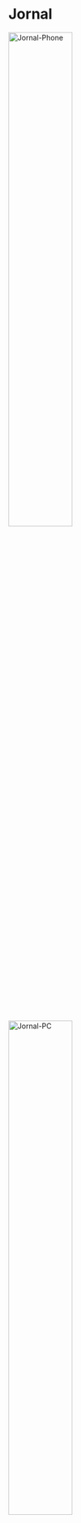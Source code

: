 # Jornal
<img src="https://i.ibb.co/PxdqnfS/Jornal-Phone.gif" alt="Jornal-Phone" width="50%"/>
<img src="https://i.ibb.co/R7vW76S/Jornal-PC.gif" alt="Jornal-PC" width="50%"/>

## Features
- 💀 HTML - Estrutura visual do Jornal.
- 👗 CSS - Um pouco de estilo.
- 🔌 JS - Parte inteligente.

## Pq?
Essa página Web foi feita e usado em um trabalho escolar.
 

